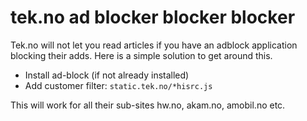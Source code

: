 tek.no ad blocker blocker blocker 
========

Tek.no will not let you read articles if you have an adblock application blocking their adds.
Here is a simple solution to get around this.


* Install ad-block (if not already installed)
* Add customer filter: <code>static.tek.no/*hisrc.js</code>


This will work for all their sub-sites hw.no, akam.no, amobil.no etc.
